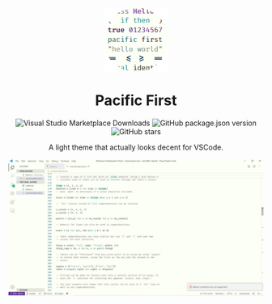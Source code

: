 <img style="display: block; margin-left: auto; margin-right: auto; width: auto;" src="assets/pacific-first.png">
<h1 style="text-align: center;">Pacific First</h1>
<p align="center">
  <img alt="Visual Studio Marketplace Downloads" src="https://img.shields.io/visual-studio-marketplace/d/daelvn.PacificFirst?style=for-the-badge"> <img alt="GitHub package.json version" src="https://img.shields.io/github/package-json/v/daelvn/PacificFirst?style=for-the-badge">
  <img alt="GitHub stars" src="https://img.shields.io/github/stars/daelvn/PacificFirst?style=for-the-badge">
</p>
<p style="text-align: center;">
A light theme that actually looks decent for VSCode.
</p>

<img style="display: block; margin-left: auto; margin-right: auto; width: auto;" src="assets/example.png">